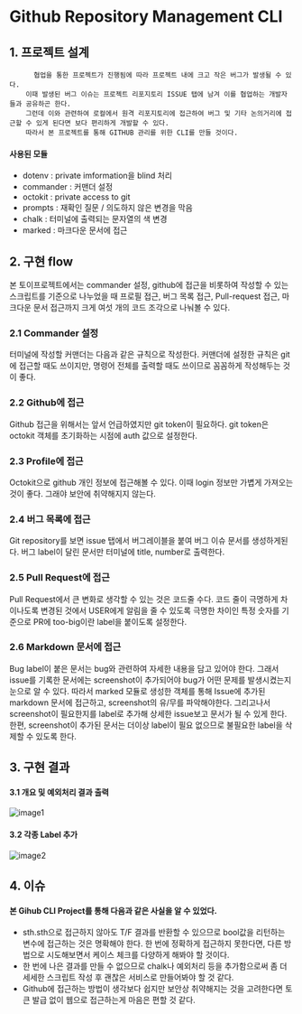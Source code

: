 # Github Repository Management CLI

## 1. 프로젝트 설계

          협업을 통한 프로젝트가 진행됨에 따라 프로젝트 내에 크고 작은 버그가 발생될 수 있다.   
        이때 발생된 버그 이슈는 프로젝트 리포지토리 ISSUE 탭에 남겨 이를 협업하는 개발자들과 공유하곤 한다.   
        그런데 이와 관련하여 로컬에서 원격 리포지토리에 접근하여 버그 및 기타 논의거리에 접근할 수 있게 된다면 보다 편리하게 개발할 수 있다.   
        따라서 본 프로젝트를 통해 GITHUB 관리를 위한 CLI를 만들 것이다. 
  #### 사용된 모듈 
  - dotenv : private imformation을 blind 처리
  - commander : 커맨더 설정
  - octokit : private access to git
  - prompts : 재확인 질문 / 의도하지 않은 변경을 막음
  - chalk : 터미널에 출력되는 문자열의 색 변경
  - marked : 마크다운 문서에 접근
## 2. 구현 flow

  본 토이프로젝트에서는 commander 설정, github에 접근을 비롯하여 작성할 수 있는 스크립트를 기준으로 나누었을 때 프로필 접근, 버그 목록 접근, Pull-request 접근, 마크다운 문서 접근까지 크게 여섯 개의 코드 조각으로 나눠볼 수 있다. 
### 2.1 Commander 설정
  터미널에 작성할 커맨더는 다음과 같은 규칙으로 작성한다. 커맨더에 설정한 규칙은 git에 접근할 때도 쓰이지만, 명령어 전체를 출력할 때도 쓰이므로 꼼꼼하게 작성해두는 것이 좋다.
### 2.2 Github에 접근
  Github 접근을 위해서는 앞서 언급하였지만 git token이 필요하다. git token은 octokit 객체를 초기화하는 시점에 auth 값으로 설정한다.
### 2.3 Profile에 접근
   Octokit으로 github 개인 정보에 접근해볼 수 있다. 이때 login 정보만 가볍게 가져오는 것이 좋다. 그래야 보안에 취약해지지 않는다. 
### 2.4 버그 목록에 접근
   Git repository를 보면 issue 탭에서 버그레이블을 붙여 버그 이슈 문서를 생성하게된다. 버그 label이 달린 문서만 터미널에 title, number로 출력한다.
### 2.5 Pull Request에 접근
   Pull Request에서 큰 변화로 생각할 수 있는 것은 코드줄 수다. 코드 줄이 극명하게 차이나도록 변경된 것에서 USER에게 알림을 줄 수 있도록 극명한 차이인 특정 숫자를 기준으로 PR에 too-big이란 label을 붙이도록 설정한다.
### 2.6 Markdown 문서에 접근
   Bug label이 붙은 문서는 bug와 관련하여 자세한 내용을 담고 있어야 한다. 그래서 issue를 기록한 문서에는 screenshot이 추가되어야 bug가 어떤 문제를 발생시켰는지 눈으로 알 수 있다. 따라서 marked 모듈로 생성한 객체를 통해 Issue에 추가된 markdown 문서에 접근하고, screenshot의 유/무를 파악해야한다. 그리고나서 screenshot이 필요한지를 label로 추가해 상세한 issue보고 문서가 될 수 있게 한다. 한편, screenshot이 추가된 문서는 더이상 label이 필요 없으므로 불필요한 label을 삭제할 수 있도록 한다.
## 3. 구현 결과

#### 3.1 개요 및 예외처리 결과 출력
![image1](https://blog.kakaocdn.net/dn/bbFl9w/btrJlhqVjCk/hQ0zlc7la7MFTqllx6QQM1/img.png)
#### 3.2 각종 Label 추가
![image2](https://blog.kakaocdn.net/dn/b26rDw/btrJjLMzAnc/xgRYN6PamX7OUOdXtNOOeK/img.png)
## 4. 이슈

  #### 본 Gihub CLI Project를 통해 다음과 같은 사실을 알 수 있었다. 

- sth.sth으로 접근하지 않아도 T/F 결과를 반환할 수 있으므로 bool값을 리턴하는 변수에 접근하는 것은 명확해야 한다. 한 번에 정확하게 접근하지 못한다면, 다른 방법으로 시도해보면서 케이스 체크를 다양하게 해봐야 할 것이다.
- 한 번에 나은 결과를 만들 수 없으므로 chalk나 예외처리 등을 추가함으로써 좀 더 세세한 스크립트 작성 후 괜찮은 서비스로 만들어봐야 할 것 같다. 
- Github에 접근하는 방법이 생각보다 쉽지만 보안상 취약해지는 것을 고려한다면 토큰 발급 없이 웹으로 접근하는게 마음은 편할 것 같다.

